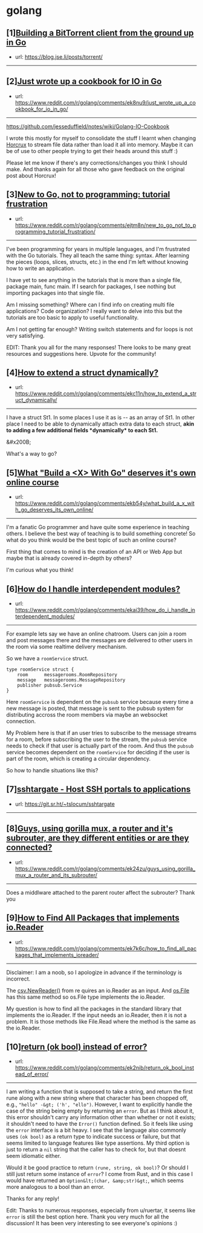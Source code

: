 # golang
## [1][Building a BitTorrent client from the ground up in Go](https://www.reddit.com/r/golang/comments/ek4dp3/building_a_bittorrent_client_from_the_ground_up/)
- url: https://blog.jse.li/posts/torrent/
---

## [2][Just wrote up a cookbook for IO in Go](https://www.reddit.com/r/golang/comments/ek8nu9/just_wrote_up_a_cookbook_for_io_in_go/)
- url: https://www.reddit.com/r/golang/comments/ek8nu9/just_wrote_up_a_cookbook_for_io_in_go/
---
https://github.com/jesseduffield/notes/wiki/Golang-IO-Cookbook

I wrote this mostly for myself to consolidate the stuff I learnt when changing [Horcrux](https://github.com/jesseduffield/horcrux) to stream file data rather than load it all into memory. Maybe it can be of use to other people trying to get their heads around this stuff :)

Please let me know if there's any corrections/changes you think I should make. And thanks again for all those who gave feedback on the original post about Horcrux!
## [3][New to Go, not to programming: tutorial frustration](https://www.reddit.com/r/golang/comments/ejtm8n/new_to_go_not_to_programming_tutorial_frustration/)
- url: https://www.reddit.com/r/golang/comments/ejtm8n/new_to_go_not_to_programming_tutorial_frustration/
---
I've been programming for years in multiple languages, and I'm frustrated with the Go tutorials. They all teach the same thing: syntax. After learning the pieces (loops, slices, structs, etc.) in the end I'm left without knowing how to write an application. 

I have yet to see anything in the tutorials that is more than a single file,  package main,  func main. If I search for packages, I see nothing but importing packages into that single file. 

Am I missing something? Where can I find info on creating multi file applications? Code organization? I really want to delve into this but the tutorials are too basic to apply to useful functionality.

Am I not getting far enough? Writing switch statements and for loops is not very satisfying.

EDIT: Thank you all for the many responses! There looks to be many great resources and suggestions here. Upvote for the community!
## [4][How to extend a struct dynamically?](https://www.reddit.com/r/golang/comments/ekc11n/how_to_extend_a_struct_dynamically/)
- url: https://www.reddit.com/r/golang/comments/ekc11n/how_to_extend_a_struct_dynamically/
---
I have a struct St1. In some places I use it as is -- as an array of St1. In other place I need to be able to dynamically attach extra data to each struct, **akin to adding a few additional fields \*dynamically\* to each St1.**

&amp;#x200B;

What's a way to go?
## [5][What "Build a &lt;X&gt; With Go" deserves it's own online course](https://www.reddit.com/r/golang/comments/ekb54y/what_build_a_x_with_go_deserves_its_own_online/)
- url: https://www.reddit.com/r/golang/comments/ekb54y/what_build_a_x_with_go_deserves_its_own_online/
---
I'm a fanatic Go programmer and have quite some experience in teaching others. I believe the best way of teaching is to build something concrete! So what do you think would be the best topic of such an online course? 

First thing that comes to mind is the creation of an API or Web App but maybe that is already covered in-depth by others? 

I'm curious what you think!
## [6][How do I handle interdependent modules?](https://www.reddit.com/r/golang/comments/ekai39/how_do_i_handle_interdependent_modules/)
- url: https://www.reddit.com/r/golang/comments/ekai39/how_do_i_handle_interdependent_modules/
---
For example lets say we have an online chatroom. Users can join a room and post messages there and the messages are delivered to other users in the room via some realtime delivery mechanism.

So we have a `roomService` struct.

    type roomService struct {
        room      messagerooms.RoomRepository 
        message   messagerooms.MessageRepository 
        publisher pubsub.Service 
    }

Here `roomService` is dependent on the `pubsub` service because every time a new message is posted, that message is sent to the pubsub system for distributing accross the room members via maybe an websocket connection.

My Problem here is that if an user tries to subscribe to the message streams for a room, before subscribing the user to the stream, the `pubsub` service needs to check if that user is actually part of the room. And thus the `pubsub` service becomes dependent on the `roomService`  for deciding if the user is part of the room, which is creating a circular dependency.

So how to handle situations like this?
## [7][sshtargate - Host SSH portals to applications](https://www.reddit.com/r/golang/comments/ek3uez/sshtargate_host_ssh_portals_to_applications/)
- url: https://git.sr.ht/~tslocum/sshtargate
---

## [8][Guys, using gorilla mux, a router and it's subrouter, are they different entities or are they connected?](https://www.reddit.com/r/golang/comments/ek24zu/guys_using_gorilla_mux_a_router_and_its_subrouter/)
- url: https://www.reddit.com/r/golang/comments/ek24zu/guys_using_gorilla_mux_a_router_and_its_subrouter/
---
Does a middlware attached to the parent router affect the subrouter?
Thank you
## [9][How to Find All Packages that implements io.Reader](https://www.reddit.com/r/golang/comments/ek7k6c/how_to_find_all_packages_that_implements_ioreader/)
- url: https://www.reddit.com/r/golang/comments/ek7k6c/how_to_find_all_packages_that_implements_ioreader/
---
Disclaimer: I am a noob, so I apologize in advance if the terminology is incorrect.

The [csv.NewReader\(\)](https://golang.org/pkg/encoding/csv/#NewReader) from  re
quires an io.Reader as an input. And [os.File](https://golang.org/pkg/os/#File.Read)
has this same method so os.File type implements the io.Reader.

My question is how to find all the packages in the standard library that implements the io.Reader. If the input needs an io.Reader, then it is not a problem. It is those methods like File.Read where the method is the same as the io.Reader.
## [10][return (ok bool) instead of error?](https://www.reddit.com/r/golang/comments/ek2nib/return_ok_bool_instead_of_error/)
- url: https://www.reddit.com/r/golang/comments/ek2nib/return_ok_bool_instead_of_error/
---
I am writing a function that is supposed to take a string, and return the first rune along with a new string where that character has been chopped off, e.g., `"hello" -&gt; ('h', "ello")`. However, I want to explicitly handle the case of the string being empty by returning an `error`. But as I think about it, this error shouldn't carry any information other than whether or not it exists; it shouldn't need to have the `Error()` function defined. So it feels like using the `error` interface is a bit heavy. I see that the language also commonly uses `(ok bool)` as a return type to indicate success or failure, but that seems limited to language features like type assertions. My third option is just to return a `nil` string that the caller has to check for, but that doesnt seem idiomatic either.

Would it be good practice to return `(rune, string, ok bool)`? Or should I still just return some instance of `error`? I come from Rust, and in this case I would have returned an `Option&lt;(char, &amp;str)&gt;`, which seems more analogous to a bool than an error.

Thanks for any reply!

Edit: Thanks to numerous responses, especially from u/ruertar, it seems like `error` is still the best option here. Thank you very much for all the discussion! It has been very interesting to see everyone's opinions :)

